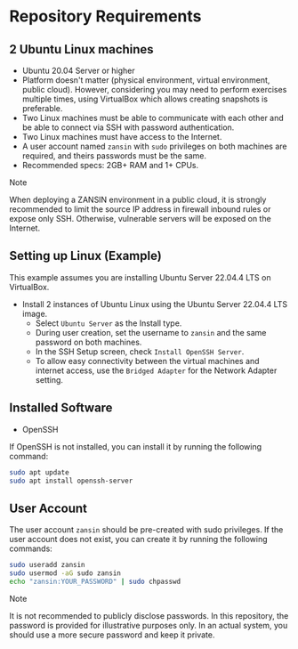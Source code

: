 # Repository Requirements

## 2 Ubuntu Linux machines

- Ubuntu 20.04 Server or higher
- Platform doesn't matter (physical environment, virtual environment, public cloud). However, considering you may need to perform exercises multiple times, using VirtualBox which allows creating snapshots is preferable.
- Two Linux machines must be able to communicate with each other and be able to connect via SSH with password authentication.
- Two Linux machines must have access to the Internet.
- A user account named `zansin` with `sudo` privileges on both machines are required, and theirs passwords must be the same.
- Recommended specs: 2GB+ RAM and 1+ CPUs.

> [!NOTE]
> When deploying a ZANSIN environment in a public cloud, it is strongly recommended to limit the source IP address in firewall inbound rules or expose only SSH. Otherwise, vulnerable servers will be exposed on the Internet.
## Setting up Linux (Example)

This example assumes you are installing Ubuntu Server 22.04.4 LTS on VirtualBox.

- Install 2 instances of Ubuntu Linux using the Ubuntu Server 22.04.4 LTS image.
  - Select `Ubuntu Server` as the Install type.
  - During user creation, set the username to `zansin` and the same password on both machines.
  - In the SSH Setup screen, check `Install OpenSSH Server`.
  - To allow easy connectivity between the virtual machines and internet access, use the `Bridged Adapter` for the Network Adapter setting.

## Installed Software

- OpenSSH

If OpenSSH is not installed, you can install it by running the following command:

```bash
sudo apt update
sudo apt install openssh-server
```
## User Account

The user account `zansin` should be pre-created with sudo privileges. If the user account does not exist, you can create it by running the following commands:

```bash
sudo useradd zansin
sudo usermod -aG sudo zansin
echo "zansin:YOUR_PASSWORD" | sudo chpasswd
```

> [!NOTE]
> It is not recommended to publicly disclose passwords. In this repository, the password is provided for illustrative purposes only. In an actual system, you should use a more secure password and keep it private.

